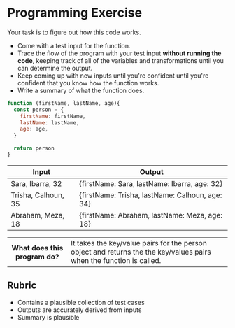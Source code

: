 # Programming Exercise

Your task is to figure out how this code works.

* Come with a test input for the function.
* Trace the flow of the program with your test input **without running the code**, keeping track of all of the variables and transformations until you can determine the output.
* Keep coming up with new inputs until you're confident until you're confident that you know how the function works.
* Write a summary of what the function does.

```js
function (firstName, lastName, age){
  const person = {
    firstName: firstName,
    lastName: lastName,
    age: age,
  }

  return person
}
```

| Input | Output |
| ----- | ------ |
| Sara, Ibarra, 32 | {firstName: Sara, lastName: Ibarra, age: 32}    | 
| Trisha, Calhoun, 35| {firstName: Trisha, lastName: Calhoun, age: 34} | 
| Abraham, Meza, 18| {firstName: Abraham, lastName: Meza, age: 18}    | 

<table>
  <tr>
    <th>What does this program do?</th>
    <td>It takes the key/value pairs for the person object and returns the the key/values pairs when the function is called. </td>
  </tr>
</table>

## Rubric

* Contains a plausible collection of test cases
* Outputs are accurately derived from inputs
* Summary is plausible


